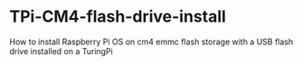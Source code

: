 # TPi-CM4-flash-drive-install
How to install Raspberry Pi OS on cm4 emmc flash storage with a USB flash drive installed on a TuringPi  
